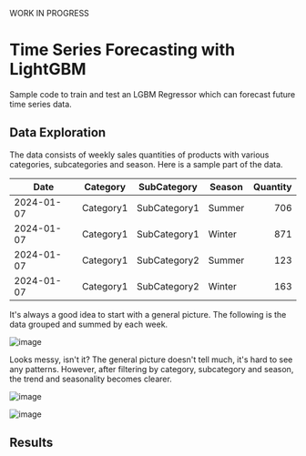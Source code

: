 WORK IN PROGRESS

# Time Series Forecasting with LightGBM
Sample code to train and test an LGBM Regressor which can forecast future time series data.

## Data Exploration
The data consists of weekly sales quantities of products with various categories, subcategories and season. Here is a sample part of the data.

| Date | Category | SubCategory | Season | Quantity |
|---|---|---|---|---:|
|  2024-01-07 | Category1 | SubCategory1 | Summer | 706 |
|  2024-01-07 | Category1 | SubCategory1 | Winter | 871 |
|  2024-01-07 | Category1 | SubCategory2 | Summer  | 123 |
|  2024-01-07 | Category1 | SubCategory2 | Winter  | 163 |

It's always a good idea to start with a general picture. The following is the data grouped and summed by each week.

![image](https://github.com/user-attachments/assets/40e016c4-349f-4d5a-ad06-285abedbeec4)

Looks messy, isn't it? The general picture doesn't tell much, it's hard to see any patterns. However, after filtering by category, subcategory and season, the trend and seasonality becomes clearer.

![image](https://github.com/user-attachments/assets/4dfd2bb4-3dd4-4c2e-a0f3-220812d774b7)

![image](https://github.com/user-attachments/assets/ed918455-f764-4cda-b32a-50cdf5c8ff4c)

## Results
